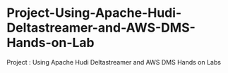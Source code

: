 # Project-Using-Apache-Hudi-Deltastreamer-and-AWS-DMS-Hands-on-Lab
Project : Using Apache Hudi Deltastreamer and AWS DMS Hands on Labs
